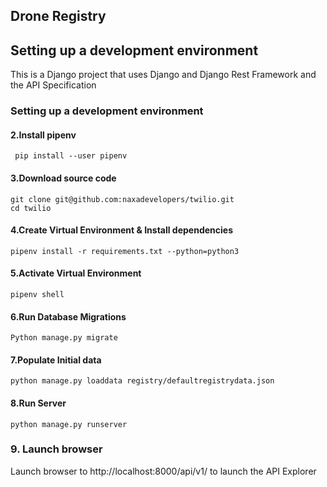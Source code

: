 ## Drone Registry 


## Setting up a development environment

This is a Django project that uses Django and Django Rest Framework and the API Specification 

### Setting up a development environment
#### 2.Install pipenv
```
 pip install --user pipenv
```
#### 3.Download source code

```
git clone git@github.com:naxadevelopers/twilio.git
cd twilio
```
#### 4.Create Virtual Environment & Install dependencies

```
pipenv install -r requirements.txt --python=python3
```
#### 5.Activate Virtual Environment

```
pipenv shell
```
#### 6.Run Database Migrations

```
Python manage.py migrate
```
#### 7.Populate Initial data

```
python manage.py loaddata registry/defaultregistrydata.json
```
#### 8.Run Server

```
python manage.py runserver
```


### 9. Launch browser 
Launch browser to http://localhost:8000/api/v1/ to launch the API Explorer
